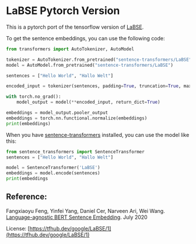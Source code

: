 # LaBSE Pytorch Version 
This is a pytorch port of the tensorflow version of [LaBSE](https://tfhub.dev/google/LaBSE/1).

To get the sentence embeddings, you can  use the following code:
```python
from transformers import AutoTokenizer, AutoModel

tokenizer = AutoTokenizer.from_pretrained("sentence-transformers/LaBSE")
model = AutoModel.from_pretrained("sentence-transformers/LaBSE")

sentences = ["Hello World", "Hallo Welt"]

encoded_input = tokenizer(sentences, padding=True, truncation=True, max_length=64, return_tensors='pt')

with torch.no_grad():
    model_output = model(**encoded_input, return_dict=True)

embeddings = model_output.pooler_output
embeddings = torch.nn.functional.normalize(embeddings)
print(embeddings)
```


When you have [sentence-transformers](https://www.sbert.net/) installed, you can use the model like this:
```python
from sentence_transformers import SentenceTransformer
sentences = ["Hello World", "Hallo Welt"]

model = SentenceTransformer('LaBSE')
embeddings = model.encode(sentences)
print(embeddings
```

## Reference:
Fangxiaoyu Feng, Yinfei Yang, Daniel Cer, Narveen Ari, Wei Wang. [Language-agnostic BERT Sentence Embedding](https://arxiv.org/abs/2007.01852). July 2020

License: [https://tfhub.dev/google/LaBSE/1](https://tfhub.dev/google/LaBSE/1)
